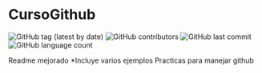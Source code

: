 # CursoGithub 
![GitHub tag (latest by date)](https://img.shields.io/github/v/tag/jromerf/CursoGithub)
![GitHub contributors](https://img.shields.io/github/contributors/jromerf/CursoGithub)
![GitHub last commit](https://img.shields.io/github/last-commit/jromerf/CursoGithub)
![GitHub language count](https://img.shields.io/github/languages/count/jromerf/CursoGithub)

Readme mejorado
*Incluye varios ejemplos
Practicas para manejar github
